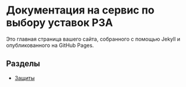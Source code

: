 
# Документация на сервис по выбору уставок РЗА

Это главная страница вашего сайта, собранного с помощью Jekyll и опубликованного на GitHub Pages.

## Разделы
- [Защиты](protections/)

